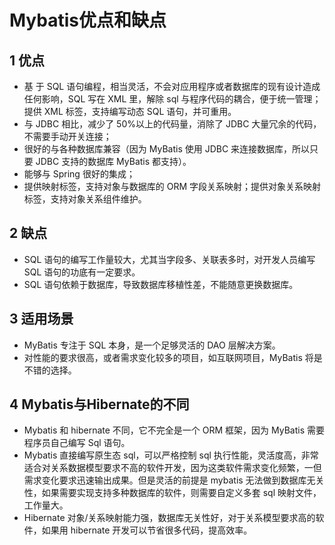 # Mybatis优点和缺点

## 1 优点

- 基 于 SQL 语句编程，相当灵活，不会对应用程序或者数据库的现有设计造成任何影响，SQL 写在 XML 里，解除 sql 与程序代码的耦合，便于统一管理；提供 XML 标签，支持编写动态 SQL 语句，并可重用。
- 与 JDBC 相比，减少了 50%以上的代码量，消除了 JDBC 大量冗余的代码，不需要手动开关连接；
- 很好的与各种数据库兼容（因为 MyBatis 使用 JDBC 来连接数据库，所以只要 JDBC 支持的数据库 MyBatis 都支持）。
- 能够与 Spring 很好的集成；
- 提供映射标签，支持对象与数据库的 ORM 字段关系映射；提供对象关系映射标签，支持对象关系组件维护。

## 2 缺点

- SQL 语句的编写工作量较大，尤其当字段多、关联表多时，对开发人员编写 SQL 语句的功底有一定要求。
- SQL 语句依赖于数据库，导致数据库移植性差，不能随意更换数据库。

## 3 适用场景

- MyBatis 专注于 SQL 本身，是一个足够灵活的 DAO 层解决方案。
- 对性能的要求很高，或者需求变化较多的项目，如互联网项目，MyBatis 将是不错的选择。

## 4 Mybatis与Hibernate的不同

- Mybatis 和 hibernate 不同，它不完全是一个 ORM 框架，因为 MyBatis 需要程序员自己编写 Sql 语句。
- Mybatis 直接编写原生态 sql，可以严格控制 sql 执行性能，灵活度高，非常适合对关系数据模型要求不高的软件开发，因为这类软件需求变化频繁，一但需求变化要求迅速输出成果。但是灵活的前提是 mybatis 无法做到数据库无关性，如果需要实现支持多种数据库的软件，则需要自定义多套 sql 映射文件，工作量大。
- Hibernate 对象/关系映射能力强，数据库无关性好，对于关系模型要求高的软件，如果用 hibernate 开发可以节省很多代码，提高效率。